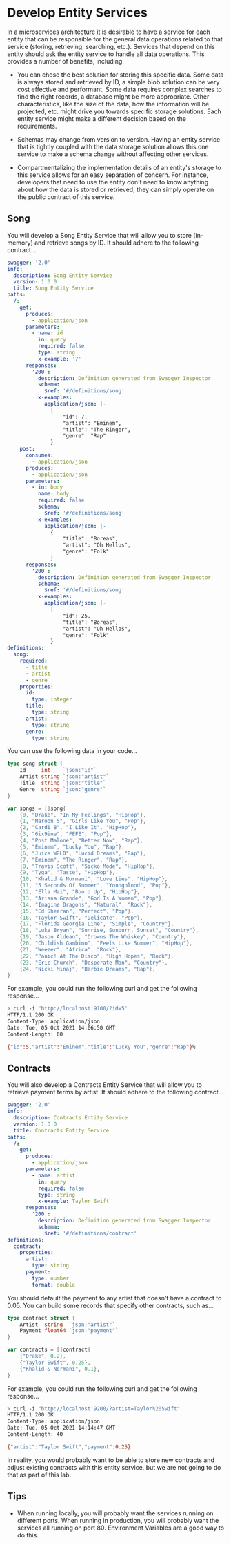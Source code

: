 # Develop Entity Services

In a microservices architecture it is desirable to have a service for each entity that can be responsible for the general data operations related to that service (storing, retrieving, searching, etc.). Services that depend on this entity should ask the entity service to handle all data operations. This provides a number of benefits, including:

- You can chose the best solution for storing this specific data. Some data is always stored and retrieved by ID, a simple blob solution can be very cost effective and performant. Some data requires complex searches to find the right records, a database might be more appropriate. Other characteristics, like the size of the data, how the information will be projected, etc. might drive you towards specific storage solutions. Each entity service might make a different decision based on the requirements.

- Schemas may change from version to version. Having an entity service that is tightly coupled with the data storage solution allows this one service to make a schema change without affecting other services.

- Compartmentalizing the implementation details of an entity's storage to this service allows for an easy separation of concern. For instance, developers that need to use the entity don't need to know anything about how the data is stored or retrieved; they can simply operate on the public contract of this service.

## Song

You will develop a Song Entity Service that will allow you to store (in-memory) and retrieve songs by ID. It should adhere to the following contract...

```yml
swagger: '2.0'
info:
  description: Song Entity Service
  version: 1.0.0
  title: Song Entity Service
paths:
  /:
    get:
      produces:
        - application/json
      parameters:
        - name: id
          in: query
          required: false
          type: string
          x-example: '7'
      responses:
        '200':
          description: Definition generated from Swagger Inspector
          schema:
            $ref: '#/definitions/song'
          x-examples:
            application/json: |-
              {
                  "id": 7,
                  "artist": "Eminem",
                  "title": "The Ringer",
                  "genre": "Rap"
              }
    post:
      consumes:
        - application/json
      produces:
        - application/json
      parameters:
        - in: body
          name: body
          required: false
          schema:
            $ref: '#/definitions/song'
          x-examples:
            application/json: |-
              {
                  "title": "Boreas",
                  "artist": "Oh Hellos",
                  "genre": "Folk"
              }
      responses:
        '200':
          description: Definition generated from Swagger Inspector
          schema:
            $ref: '#/definitions/song'
          x-examples:
            application/json: |-
              {
                  "id": 25,
                  "title": "Boreas",
                  "artist": "Oh Hellos",
                  "genre": "Folk"
              }
definitions:
  song:
    required:
      - title
      - artist
      - genre
    properties:
      id:
        type: integer
      title:
        type: string
      artist:
        type: string
      genre:
        type: string
```

You can use the following data in your code...

```go
type song struct {
	Id     int    `json:"id"`
	Artist string `json:"artist"`
	Title  string `json:"title"`
	Genre  string `json:"genre"`
}

var songs = []song{
	{0, "Drake", "In My Feelings", "HipHop"},
	{1, "Maroon 5", "Girls Like You", "Pop"},
	{2, "Cardi B", "I Like It", "HipHop"},
	{3, "6ix9ine", "FEFE", "Pop"},
	{4, "Post Malone", "Better Now", "Rap"},
	{5, "Eminem", "Lucky You", "Rap"},
	{6, "Juice WRLD", "Lucid Dreams", "Rap"},
	{7, "Eminem", "The Ringer", "Rap"},
	{8, "Travis Scott", "Sicko Mode", "HipHop"},
	{9, "Tyga", "Taste", "HipHop"},
	{10, "Khalid & Normani", "Love Lies", "HipHop"},
	{11, "5 Seconds Of Summer", "Youngblood", "Pop"},
	{12, "Ella Mai", "Boo'd Up", "HipHop"},
	{13, "Ariana Grande", "God Is A Woman", "Pop"},
	{14, "Imagine Dragons", "Natural", "Rock"},
	{15, "Ed Sheeran", "Perfect", "Pop"},
	{16, "Taylor Swift", "Delicate", "Pop"},
	{17, "Florida Georgia Line", "Simple", "Country"},
	{18, "Luke Bryan", "Sunrise, Sunburn, Sunset", "Country"},
	{19, "Jason Aldean", "Drowns The Whiskey", "Country"},
	{20, "Childish Gambino", "Feels Like Summer", "HipHop"},
	{21, "Weezer", "Africa", "Rock"},
	{22, "Panic! At The Disco", "High Hopes", "Rock"},
	{23, "Eric Church", "Desperate Man", "Country"},
	{24, "Nicki Minaj", "Barbie Dreams", "Rap"},
}
```

For example, you could run the following curl and get the following response...

```bash
> curl -i "http://localhost:9100/?id=5"
HTTP/1.1 200 OK
Content-Type: application/json
Date: Tue, 05 Oct 2021 14:06:50 GMT
Content-Length: 60

{"id":5,"artist":"Eminem","title":"Lucky You","genre":"Rap"}%
```

## Contracts

You will also develop a Contracts Entity Service that will allow you to retrieve payment terms by artist. It should adhere to the following contract...

```yml
swagger: '2.0'
info:
  description: Contracts Entity Service
  version: 1.0.0
  title: Contracts Entity Service
paths:
  /:
    get:
      produces:
        - application/json
      parameters:
        - name: artist
          in: query
          required: false
          type: string
          x-example: Taylor Swift
      responses:
        '200':
          description: Definition generated from Swagger Inspector
          schema:
            $ref: '#/definitions/contract'
definitions:
  contract:
    properties:
      artist:
        type: string
      payment:
        type: number
        format: double
```

You should default the payment to any artist that doesn't have a contract to 0.05. You can build some records that specify other contracts, such as...

```go
type contract struct {
	Artist  string  `json:"artist"`
	Payment float64 `json:"payment"`
}

var contracts = []contract{
	{"Drake", 0.2},
	{"Taylor Swift", 0.25},
	{"Khalid & Normani", 0.1},
}
```

For example, you could run the following curl and get the following response...

```bash
> curl -i "http://localhost:9200/?artist=Taylor%20Swift"
HTTP/1.1 200 OK
Content-Type: application/json
Date: Tue, 05 Oct 2021 14:14:47 GMT
Content-Length: 40

{"artist":"Taylor Swift","payment":0.25}
```

In reality, you would probably want to be able to store new contracts and adjust existing contracts with this entity service, but we are not going to do that as part of this lab.

## Tips

- When running locally, you will probably want the services running on different ports. When running in production, you will probably want the services all running on port 80. Environment Variables are a good way to do this.
